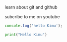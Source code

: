 learn about git and github

subcribe  to me on youtube

```javascript
console.log('hello Kimu');
```
```python
print("Hello Kimu")